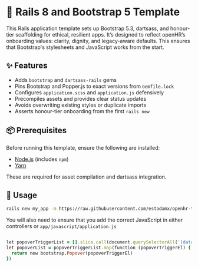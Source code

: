 # 🧵 Rails 8 and Bootstrap 5 Template

This Rails application template sets up Bootstrap 5.3, dartsass, and honour-tier scaffolding for ethical, resilient apps. It’s designed to reflect openHR’s onboarding values: clarity, dignity, and legacy-aware defaults. This ensures that Bootstrap's stylesheets and JavaScript works from the start.

## ✨ Features

- Adds `bootstrap` and `dartsass-rails` gems  
- Pins Bootstrap and Popper.js to exact versions from `Gemfile.lock`  
- Configures `application.scss` and `application.js` defensively  
- Precompiles assets and provides clear status updates  
- Avoids overwriting existing styles or duplicate imports  
- Asserts honour-tier onboarding from the first `rails new`

## 📦 Prerequisites

Before running this template, ensure the following are installed:

- [Node.js](https://nodejs.org/) (includes `npm`)  
- [Yarn](https://classic.yarnpkg.com/lang/en/docs/install/)

These are required for asset compilation and dartsass integration.

## 🚀 Usage

```bash
rails new my_app -m https://raw.githubusercontent.com/estadamx/openhr-template/main/openhr_bootstrap_template.rb
```
You will also need to ensure that you add the correct JavaScript in either controllers or `app/javascript/application.js`
```ruby

let popoverTriggerList = [].slice.call(document.querySelectorAll('[data-bs-toggle="popover"]'))  
let popoverList = popoverTriggerList.map(function (popoverTriggerEl) {  
  return new bootstrap.Popover(popoverTriggerEl)  
})
```
